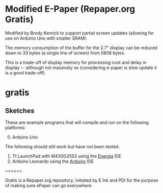 # Modified E-Paper (Repaper.org Gratis)

Modified by Brody Kenrick to support partial screen updates (allowing for use on Arduino Uno with smaller SRAM).

The memory consumption of the buffer for the 2.7" display can be reduced down to 33 bytes (a single line of screen) from 5808 bytes.

This is a trade-off of display memory for processing cost and delay in display -- although not massively so (considering e-paper is slow update it is a good trade-off).


# gratis


## Sketches

These are example programs that will compile and run on the following platforms:

0. Arduino Uno

The following should still work but have not been tested.

1. TI LaunchPad with M430G2553 using the [Energia](https://github.com/energia) IDE
2. Arduino Leonardo using the [Arduino](http://arduino.cc) IDE


======

Gratis is a Repaper.org repository, initiated by E Ink and PDI for the purpose of making sure ePaper can go everywhere.
